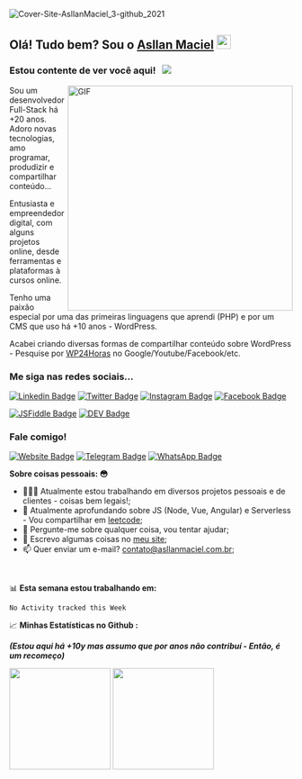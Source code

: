 ![Cover-Site-AsllanMaciel_3-github_2021](https://user-images.githubusercontent.com/397983/129118225-572ae579-2623-4318-9b38-cf0e946264e0.png)

## Olá! Tudo bem? Sou o <a href="https://asllanmaciel.com.br" target="_blank">Asllan Maciel</a> <img src="https://media.giphy.com/media/hvRJCLFzcasrR4ia7z/giphy.gif" width="25px">

### Estou contente de ver você aqui! &nbsp; ![](https://visitor-badge.glitch.me/badge?page_id=asllanmaciel.asllanmaciel)

<img align="right" alt="GIF" src="https://user-images.githubusercontent.com/397983/129120889-057b0a08-2d81-4bc7-813d-7dd710c886d8.gif?raw=true" width="400" height="400" />

Sou um desenvolvedor Full-Stack há +20 anos. Adoro novas tecnologias, amo programar, produdizir e compartilhar conteúdo... 

Entusiasta e empreendedor digital, com alguns projetos online, desde ferramentas e plataformas à cursos online.

Tenho uma paixão especial por uma das primeiras linguagens que aprendi (PHP) e por um CMS que uso há +10 anos - WordPress.

Acabei criando diversas formas de compartilhar conteúdo sobre WordPress - Pesquise por [WP24Horas](https://wp24horas.com.br) no Google/Youtube/Facebook/etc.

### Me siga nas redes sociais...

[![Linkedin Badge](https://img.shields.io/badge/-LinkedIn-0e76a8?style=flat-square&logo=Linkedin&logoColor=white)](https://www.linkedin.com/in/asllanmaciel/)
[![Twitter Badge](https://img.shields.io/badge/-Twitter-00acee?style=flat-square&logo=Twitter&logoColor=white)](http://twitter.com/asllanmaciel)
[![Instagram Badge](https://img.shields.io/badge/-Instagram-e4405f?style=flat-square&logo=Instagram&logoColor=white)](https://www.instagram.com/asllan.maciel/)
[![Facebook Badge](https://img.shields.io/badge/-Facebook-1877f2?style=flat-square&logo=Facebook&logoColor=white)](https://www.facebook.com/asllan.maciel)

[![JSFiddle Badge](https://img.shields.io/badge/-JSFiddle-2E71FF?style=flat-square&logo=JSFiddle&logoColor=white)](https://jsfiddle.net/user/asllanmaciel/fiddles/)
[![DEV Badge](https://img.shields.io/badge/-DEV-222222?style=flat-square&logo=DEV.to&logoColor=white)](https://dev.to/asllanmaciel)


### Fale comigo!

[![Website Badge](https://img.shields.io/badge/Website-3b5998?style=flat-square&logo=google-chrome&logoColor=white)](https://asllanmaciel.com.br/)
[![Telegram Badge](https://img.shields.io/badge/-Telegram-0088cc?style=flat-square&logo=Telegram&logoColor=white)](https://t.me/asllanmaciel)
[![WhatsApp Badge](https://img.shields.io/badge/-Whatsapp-00af9c?style=flat-square&logo=WhatsApp&logoColor=white)](https://wa.me/+5521998367363)


**Sobre coisas pessoais: :flushed:**

- 👨🏻‍💻 Atualmente estou trabalhando em diversos projetos pessoais e de clientes - coisas bem legais!;
- 🚀 Atualmente aprofundando sobre JS (Node, Vue, Angular) e Serverless - Vou compartilhar em [leetcode](https://leetcode.com/asllanmaciel/);
- 💬 Pergunte-me sobre qualquer coisa, vou tentar ajudar;
- 📝 Escrevo algumas coisas no [meu site](https://asllanmaciel.com.br);
- 📫 Quer enviar um e-mail? contato@asllanmaciel.com.br;

</br>

📊 **Esta semana estou trabalhando em:**
<!--START_SECTION:waka-->
```text
No Activity tracked this Week
```
<!--END_SECTION:waka-->


📈 **Minhas Estatísticas no Github :**

___(Estou aqui há +10y mas assumo que por anos não contribuí - Então, é um recomeço)___

<p>
  <img height="180em" src="https://github-readme-stats.vercel.app/api?username=asllanmaciel&show_icons=true&hide_border=true&&count_private=true&include_all_commits=true" />
  <img height="180em" src="https://github-readme-stats.vercel.app/api/top-langs/?username=asllanmaciel&exclude_repo=KNN-Image-Classification&show_icons=true&hide_border=true&layout=compact&langs_count=8"/>
</p>
